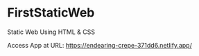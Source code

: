 # FirstStaticWeb
Static Web Using HTML &amp; CSS


Access App at URL: https://endearing-crepe-371dd6.netlify.app/


